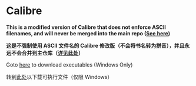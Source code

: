 # Calibre

**This is a modified version of Calibre that does not enforce ASCII filenames, and will never be merged into the main repo ([See here](https://github.com/kovidgoyal/calibre/pull/1713))**

**这是不强制使用 ASCII 文件名的 Calibre 修改版（不会将书名转为拼音），并且永远不会合并到主仓库（[详见此处](https://github.com/kovidgoyal/calibre/pull/1713)）**

Goto [here](https://github.com/KaiHuaDou/calibre/releases/latest) to download executables (Windows Only)

转到[此处](https://github.com/KaiHuaDou/calibre/releases/latest)以下载可执行文件（仅限 Windows）

